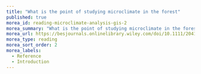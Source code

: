 ```yaml
---
title: "What is the point of studying microclimate in the forest"
published: true
morea_id: reading-microclimate-analysis-gis-2
morea_summary: "What is the point of studying microclimate in the forest Reference 2"
morea_url: https://besjournals.onlinelibrary.wiley.com/doi/10.1111/2041-210X.13008
morea_type: reading
morea_sort_order: 2
morea_labels:
  - Reference
  - Introduction
---
```


